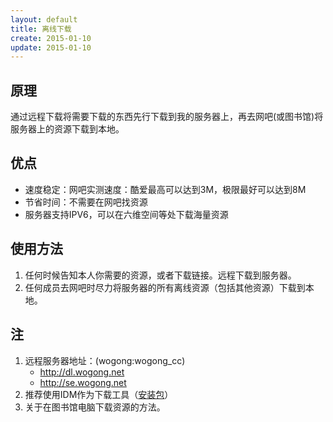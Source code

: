 ```yaml
---
layout: default
title: 离线下载
create: 2015-01-10
update: 2015-01-10
---
```


## 原理

通过远程下载将需要下载的东西先行下载到我的服务器上，再去网吧(或图书馆)将服务器上的资源下载到本地。

## 优点
* 速度稳定：网吧实测速度：酷爱最高可以达到3M，极限最好可以达到8M
* 节省时间：不需要在网吧找资源
* 服务器支持IPV6，可以在六维空间等处下载海量资源

## 使用方法
1. 任何时候告知本人你需要的资源，或者下载链接。远程下载到服务器。
2. 任何成员去网吧时尽力将服务器的所有离线资源（包括其他资源）下载到本地。


## 注
1. 远程服务器地址：(wogong:wogong_cc)
    - <http://dl.wogong.net>
    - <http://se.wogong.net>
2. 推荐使用IDM作为下载工具（[安装包](http://dl.wogong.net/idm621.exe)）
3. 关于在图书馆电脑下载资源的方法。